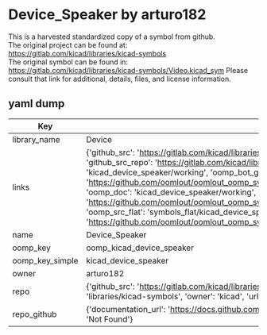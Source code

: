 # Device_Speaker by arturo182  
This is a harvested standardized copy of a symbol from github.  
The original project can be found at:  
https://gitlab.com/kicad/libraries/kicad-symbols  
The original symbol can be found in:
https://gitlab.com/kicad/libraries/kicad-symbols/Video.kicad_sym
Please consult that link for additional, details, files, and license information.  
## yaml dump  
| Key | Value |  
| --- | --- |  
| library_name | Device |  
| links | {'github_src': 'https://gitlab.com/kicad/libraries/kicad-symbols/Video.kicad_sym', 'github_src_repo': 'https://gitlab.com/kicad/libraries/kicad-symbols', 'oomp_bot': 'kicad_device_speaker/working', 'oomp_bot_github': 'https://github.com/oomlout/oomlout_oomp_symbol_bot/tree/main/kicad_device_speaker/working', 'oomp_doc': 'kicad_device_speaker/working', 'oomp_doc_github': 'https://github.com/oomlout/oomlout_oomp_symbol_doc/tree/main/kicad_device_speaker/working', 'oomp_src_flat': 'symbols_flat/kicad_device_speaker/working', 'oomp_src_flat_github': 'https://github.com/oomlout/oomlout_oomp_symbol_src/tree/main/kicad_device_speaker/working'} |  
| name | Device_Speaker |  
| oomp_key | oomp_kicad_device_speaker |  
| oomp_key_simple | kicad_device_speaker |  
| owner | arturo182 |  
| repo | {'github_src': 'https://gitlab.com/kicad/libraries/kicad-symbols/Video.kicad_sym', 'name': 'libraries/kicad-symbols', 'owner': 'kicad', 'url': 'https://gitlab.com/kicad/libraries/kicad-symbols'} |  
| repo_github | {'documentation_url': 'https://docs.github.com/rest/repos/repos#get-a-repository', 'message': 'Not Found'} |  

